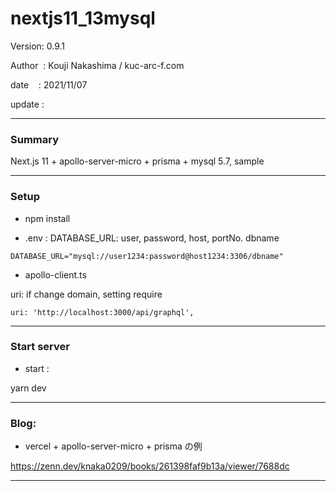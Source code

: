 ﻿# nextjs11_13mysql

 Version: 0.9.1

 Author  : Kouji Nakashima / kuc-arc-f.com

 date    : 2021/11/07

 update  :

***
### Summary

Next.js 11 + apollo-server-micro + prisma + mysql 5.7, sample

***
### Setup

* npm install

* .env : DATABASE_URL: user, password, host, portNo. dbname
```
DATABASE_URL="mysql://user1234:password@host1234:3306/dbname"
```

* apollo-client.ts

uri: if change domain, setting require
```
uri: 'http://localhost:3000/api/graphql',
```

***
### Start server
* start :

yarn dev

***
### Blog:
* vercel + apollo-server-micro + prisma の例

 https://zenn.dev/knaka0209/books/261398faf9b13a/viewer/7688dc

***

